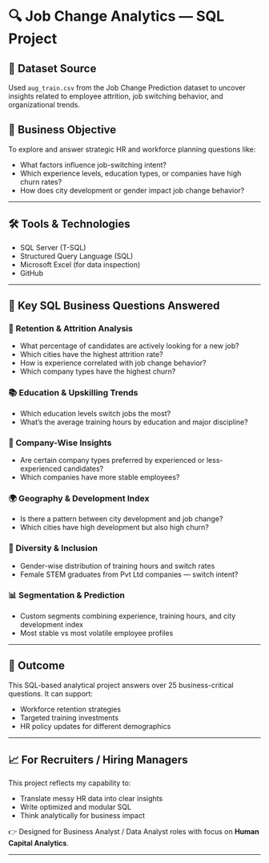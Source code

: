 # 🔍 Job Change Analytics — SQL Project

## 📁 Dataset Source
Used `aug_train.csv` from the Job Change Prediction dataset to uncover insights related to employee attrition, job switching behavior, and organizational trends.

## 🧠 Business Objective
To explore and answer strategic HR and workforce planning questions like:
- What factors influence job-switching intent?
- Which experience levels, education types, or companies have high churn rates?
- How does city development or gender impact job change behavior?

---

## 🛠️ Tools & Technologies
- SQL Server (T-SQL)
- Structured Query Language (SQL)
- Microsoft Excel (for data inspection)
- GitHub

---

## 🧾 Key SQL Business Questions Answered

### 🎯 Retention & Attrition Analysis
- What percentage of candidates are actively looking for a new job?
- Which cities have the highest attrition rate?
- How is experience correlated with job change behavior?
- Which company types have the highest churn?

### 📚 Education & Upskilling Trends
- Which education levels switch jobs the most?
- What’s the average training hours by education and major discipline?

### 🏢 Company-Wise Insights
- Are certain company types preferred by experienced or less-experienced candidates?
- Which companies have more stable employees?

### 🌍 Geography & Development Index
- Is there a pattern between city development and job change?
- Which cities have high development but also high churn?

### 👤 Diversity & Inclusion
- Gender-wise distribution of training hours and switch rates
- Female STEM graduates from Pvt Ltd companies — switch intent?

### 📊 Segmentation & Prediction
- Custom segments combining experience, training hours, and city development index
- Most stable vs most volatile employee profiles

---

## 📌 Outcome
This SQL-based analytical project answers over 25 business-critical questions. It can support:
- Workforce retention strategies
- Targeted training investments
- HR policy updates for different demographics

---

## 📈 For Recruiters / Hiring Managers
This project reflects my capability to:
- Translate messy HR data into clear insights
- Write optimized and modular SQL
- Think analytically for business impact

👉 Designed for Business Analyst / Data Analyst roles with focus on **Human Capital Analytics**.

---
